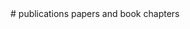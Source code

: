<meta name="google-site-verification" content="0VzTegCBWh38vNFjIGUAnytCgdRPfOyo2YuVyxZlfP4" />
# publications
papers and book chapters
